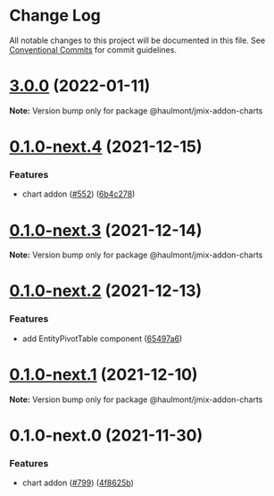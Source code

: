 # Change Log

All notable changes to this project will be documented in this file.
See [Conventional Commits](https://conventionalcommits.org) for commit guidelines.

# [3.0.0](https://github.com/Haulmont/jmix-frontend/compare/@haulmont/jmix-addon-charts@0.1.0-next.4...@haulmont/jmix-addon-charts@3.0.0) (2022-01-11)

**Note:** Version bump only for package @haulmont/jmix-addon-charts





# [0.1.0-next.4](https://github.com/Haulmont/jmix-frontend/compare/@haulmont/jmix-addon-charts@0.1.0-next.3...@haulmont/jmix-addon-charts@0.1.0-next.4) (2021-12-15)


### Features

* chart addon ([#552](https://github.com/Haulmont/jmix-frontend/issues/552)) ([6b4c278](https://github.com/Haulmont/jmix-frontend/commit/6b4c278f2e36827b817426995159868debf1fdce))





# [0.1.0-next.3](https://github.com/Haulmont/jmix-frontend/compare/@haulmont/jmix-addon-charts@0.1.0-next.2...@haulmont/jmix-addon-charts@0.1.0-next.3) (2021-12-14)

**Note:** Version bump only for package @haulmont/jmix-addon-charts





# [0.1.0-next.2](https://github.com/Haulmont/jmix-frontend/compare/@haulmont/jmix-addon-charts@0.1.0-next.1...@haulmont/jmix-addon-charts@0.1.0-next.2) (2021-12-13)


### Features

* add EntityPivotTable component ([65497a6](https://github.com/Haulmont/jmix-frontend/commit/65497a66502385408b31dcf6f38c6e006410b364))





# [0.1.0-next.1](https://github.com/Haulmont/jmix-frontend/compare/@haulmont/jmix-addon-charts@0.1.0-next.0...@haulmont/jmix-addon-charts@0.1.0-next.1) (2021-12-10)

**Note:** Version bump only for package @haulmont/jmix-addon-charts





# 0.1.0-next.0 (2021-11-30)


### Features

* chart addon ([#799](https://github.com/Haulmont/jmix-frontend/issues/799)) ([4f8625b](https://github.com/Haulmont/jmix-frontend/commit/4f8625bc295bf9cbcda7a9a87358f283500860ad))
